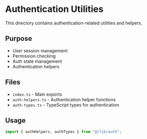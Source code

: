 # Authentication Utilities

This directory contains authentication-related utilities and helpers.

## Purpose

- User session management
- Permission checking
- Auth state management
- Authentication helpers

## Files

- `index.ts` - Main exports
- `auth-helpers.ts` - Authentication helper functions
- `auth-types.ts` - TypeScript types for authentication

## Usage

```typescript
import { authHelpers, authTypes } from "@/lib/auth";
```

